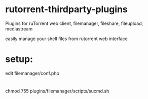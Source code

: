 # rutorrent-thirdparty-plugins
Plugins for ruTorrent web client, filemanager, fileshare, fileupload, mediastream

easily manage your shell files from rutorrent web interface

# setup:
edit filemanager/conf.php 

#
chmod 755 plugins/filemanager/scripts/sucmd.sh
